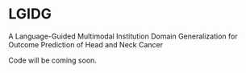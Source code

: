 # LGIDG
 A Language-Guided Multimodal Institution Domain Generalization for Outcome Prediction of Head and Neck Cancer

Code will be coming soon.
